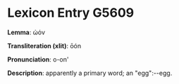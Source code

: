 # Lexicon Entry G5609

**Lemma**: ὠόν

**Transliteration (xlit)**: ōón

**Pronunciation**: o-on'

**Description**:
apparently a primary word; an "egg":--egg.
